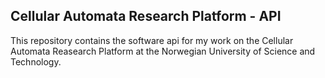 ## Cellular Automata Research Platform - API

This repository contains the software api for my work on the Cellular Automata Reasearch Platform at the Norwegian University of Science and Technology.
